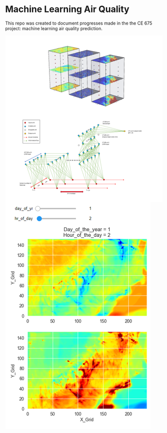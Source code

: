 # Machine Learning Air Quality

This repo was created to document progresses made in the the CE 675 project: machine learning air quality prediction.

<img align="center" src="Images/Model_Structure_1.PNG">

<img align="center" src="Images/Model_Structure_2.png">

<img align="center" src="Images/Widget.png">
